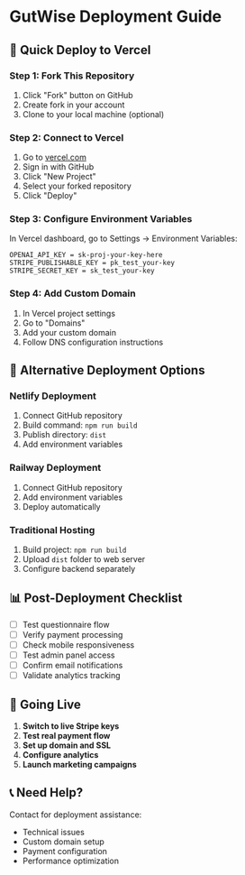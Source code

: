 # GutWise Deployment Guide

## 🚀 **Quick Deploy to Vercel**

### **Step 1: Fork This Repository**
1. Click "Fork" button on GitHub
2. Create fork in your account
3. Clone to your local machine (optional)

### **Step 2: Connect to Vercel**
1. Go to [vercel.com](https://vercel.com)
2. Sign in with GitHub
3. Click "New Project"
4. Select your forked repository
5. Click "Deploy"

### **Step 3: Configure Environment Variables**
In Vercel dashboard, go to Settings → Environment Variables:

```
OPENAI_API_KEY = sk-proj-your-key-here
STRIPE_PUBLISHABLE_KEY = pk_test_your-key
STRIPE_SECRET_KEY = sk_test_your-key
```

### **Step 4: Add Custom Domain**
1. In Vercel project settings
2. Go to "Domains" 
3. Add your custom domain
4. Follow DNS configuration instructions

## 🔧 **Alternative Deployment Options**

### **Netlify Deployment**
1. Connect GitHub repository
2. Build command: `npm run build`
3. Publish directory: `dist`
4. Add environment variables

### **Railway Deployment** 
1. Connect GitHub repository
2. Add environment variables
3. Deploy automatically

### **Traditional Hosting**
1. Build project: `npm run build`
2. Upload `dist` folder to web server
3. Configure backend separately

## 📊 **Post-Deployment Checklist**

- [ ] Test questionnaire flow
- [ ] Verify payment processing
- [ ] Check mobile responsiveness  
- [ ] Test admin panel access
- [ ] Confirm email notifications
- [ ] Validate analytics tracking

## 🎯 **Going Live**

1. **Switch to live Stripe keys**
2. **Test real payment flow**
3. **Set up domain and SSL**
4. **Configure analytics**
5. **Launch marketing campaigns**

## 📞 **Need Help?**

Contact for deployment assistance:
- Technical issues
- Custom domain setup
- Payment configuration
- Performance optimization

